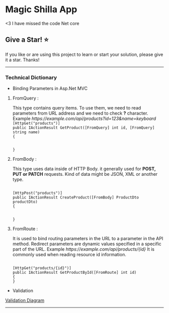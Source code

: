 ﻿﻿
# Magic Shilla App 

<3 I have missed the code Net core 

## Give a Star! :star:
If you like or are using this project to learn or start your solution, please give it a star. Thanks!


<hr/>

### Technical Dictionary
* Binding Parameters in Asp.Net MVC

<ol>
<li>FromQuery : <p> This type contains query items. To use them,  we need to read parameters 
from URL address and we need to check <b>?</b> character.
Example <i>https://example.com/api/products?id=123&name=keyboard</i>

<code>
[HttpGet("products")]
public IActionResult GetProduct([FromQuery] int id, [FromQuery] string name)
{

}
</code>

</p>
</li>
<li>FromBody : <p> This type uses data inside of HTTP Body. it generally used for <b>POST, PUT or PATCH</b> requests.
Kind of data might be JSON, XML or another type.
</p>

<code>
[HttpPost("products")]
public IActionResult CreateProduct([FromBody] ProductDto productDto)
{
   
}
</code>
</li>
<li>FromRoute : <p>It is used to bind routing parameters in the URL to a parameter in the API method. Redirect parameters are dynamic values specified in a specific part of the URL.
Example <i>https://example.com/api/products/{id}</i> It is commonly used when reading resource id information.
</p>
<code>
[HttpGet("products/{id}")]
public IActionResult GetProductById([FromRoute] int id)
{
}
</code>
</li>
</ol>

* Validation

[Validation Diagram](/MagicCity_ShillaAPI/asset/model_state_diagram.png)

<hr/>